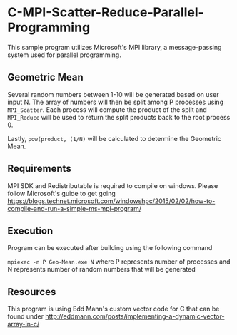 # C-MPI-Scatter-Reduce-Parallel-Programming

This sample program utilizes Microsoft's MPI library, a message-passing system used for parallel programming.

## Geometric Mean

Several random numbers between 1-10 will be generated based on user input N.  The array of numbers will then be split among P processes using `MPI_Scatter`.  Each process will compute the product of the split and `MPI_Reduce` will be used to return the split products back to the root process 0.

Lastly, `pow(product, (1/N)` will be calculated to determine the Geometric Mean.

## Requirements

MPI SDK and Redistributable is required to compile on windows.  Please follow Microsoft's guide to get going
https://blogs.technet.microsoft.com/windowshpc/2015/02/02/how-to-compile-and-run-a-simple-ms-mpi-program/

## Execution

Program can be executed after building using the following command 

`mpiexec -n P Geo-Mean.exe N` where P represents number of processes and N represents number of random numbers that will be generated

## Resources

This program is using Edd Mann's custom vector code for C that can be found under http://eddmann.com/posts/implementing-a-dynamic-vector-array-in-c/
